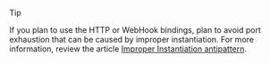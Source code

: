 > [!TIP]
>
> If you plan to use the HTTP or WebHook bindings, plan to avoid port exhaustion that can be caused by improper instantiation. For more information, review the article [Improper Instantiation antipattern](https://docs.microsoft.com/en-us/azure/architecture/antipatterns/improper-instantiation/).
>
